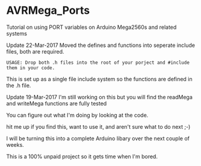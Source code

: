 
# AVRMega_Ports

Tutorial on using PORT variables on Arduino Mega2560s and related systems

Update 22-Mar-2017
Moved the defines and functions into seperate include files, both are required.

    USAGE: Drop both .h files into the root of your porject and #include them in your code.
    
This is set up as a single file include system so the functions are defined in the .h file.
 

Update 19-Mar-2017
I'm still working on this but you will find the readMega and writeMega functions are fully tested

You can figure out what I'm doing by looking at the code. 

hit me up if you find this, want to use it, and aren't sure what to do next ;-)

I will be turning this into a complete Arduino libary over the next couple of weeks.

This is a 100% unpaid project so it gets time when I'm bored.
